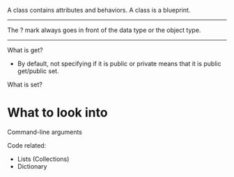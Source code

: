 A class contains attributes and behaviors.
A class is a blueprint.




------------------------------------------------------------

The ? mark always goes in front of the data type or the object type.

--------------------------------------
What is get?
- By default, not specifying if it is public or private means that it is public get/public set.

What is set?



# What to look into
Command-line arguments

Code related:
- Lists (Collections)
- Dictionary